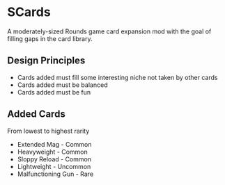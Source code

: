 # SCards
A moderately-sized Rounds game card expansion mod with the goal of filling gaps in the card library.


## Design Principles
* Cards added must fill some interesting niche not taken by other cards
* Cards added must be balanced
* Cards added must be fun


## Added Cards
From lowest to highest rarity

* Extended Mag       - Common
* Heavyweight        - Common
* Sloppy Reload      - Common
* Lightweight        - Uncommon
* Malfunctioning Gun - Rare
